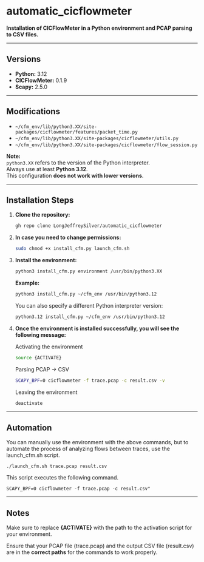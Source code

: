 # automatic_cicflowmeter

**Installation of CICFlowMeter in a Python environment and PCAP parsing to CSV files.**

---

## Versions

- **Python:** 3.12
- **CICFlowMeter:** 0.1.9
- **Scapy:** 2.5.0

---

## Modifications

- `~/cfm_env/lib/python3.XX/site-packages/cicflowmeter/features/packet_time.py`
- `~/cfm_env/lib/python3.XX/site-packages/cicflowmeter/utils.py`
- `~/cfm_env/lib/python3.XX/site-packages/cicflowmeter/flow_session.py`

**Note:**  
`python3.XX` refers to the version of the Python interpreter.  
Always use at least **Python 3.12**.  
This configuration **does not work with lower versions**.

---

## Installation Steps

1. **Clone the repository:**

    ```bash
    gh repo clone LongJeffreySilver/automatic_cicflowmeter
    ```

2. **In case you need to change permissions:**

    ```bash
    sudo chmod +x install_cfm.py launch_cfm.sh
    ```

3. **Install the environment:**

    ```bash
    python3 install_cfm.py environment /usr/bin/python3.XX
    ```

    **Example:**

    ```bash
    python3 install_cfm.py ~/cfm_env /usr/bin/python3.12
    ```

    You can also specify a different Python interpreter version:

    ```bash
    python3.12 install_cfm.py ~/cfm_env /usr/bin/python3.12
    ```

4. **Once the environment is installed successfully, you will see the following message:**

    Activating the environment
    ```bash
    source {ACTIVATE}
    ```

    Parsing PCAP → CSV
    ```bash
    SCAPY_BPF=0 cicflowmeter -f trace.pcap -c result.csv -v
    ```
    Leaving the environment
    ```bash
    deactivate
    ```
---

## Automation

You can manually use the environment with the above commands, but to automate the process of analyzing flows between traces, use the launch_cfm.sh script.

    ./launch_cfm.sh trace.pcap result.csv

This script executes the following command.

    SCAPY_BPF=0 cicflowmeter -f trace.pcap -c result.csv"


---

## Notes

Make sure to replace **{ACTIVATE}** with the path to the activation script for your environment.

Ensure that your PCAP file (trace.pcap) and the output CSV file (result.csv) are in the **correct paths** for the commands to work properly.